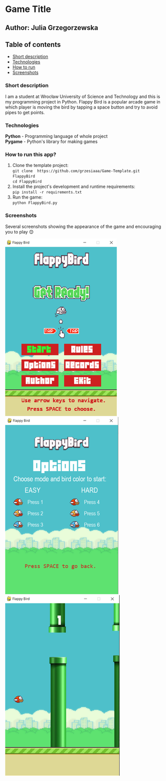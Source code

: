 # Game Title
## Author: Julia Grzegorzewska

## Table of contents
- [Short description](##Short_description)
- [Technologies](##Technologies)
- [How to run](##How_to_run_this_app?)
- [Screenshots](##Screenshots)


### Short description
I am a student at Wrocław University of Science and Technology and this is my programming project in Python.
Flappy Bird is a popular arcade game in which player is moving the bird by tapping a space button and try to avoid pipes to get points.

### Technologies
**Python** - Programming language of whole project\
**Pygame** - Python's library for making games

### How to run this app?
1. Clone the template project: \
`git clone  https://github.com/grzesiaaa/Game-Template.git FlappyBird`\
`cd FlappyBird `
2. Install the project's development and runtime requirements:\
`pip install -r requirements.txt`
3. Run the game:\
`python FlappyBird.py`

### Screenshots
Several screenshots showing the appearance of the game and encouraging you to play :blush:

![](images/screen1.png)\
![](images/screen3.png)\
![](images/screen2.png)